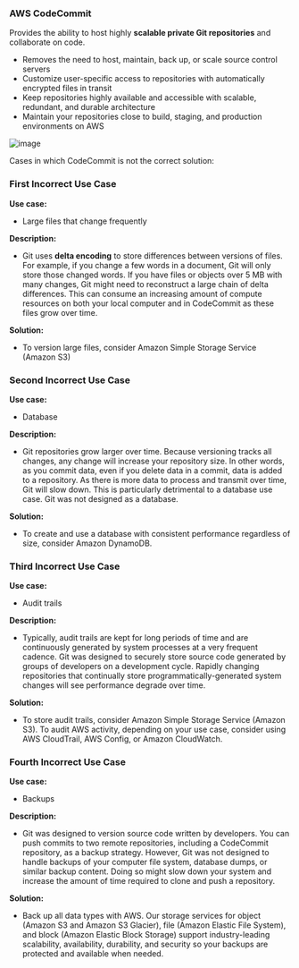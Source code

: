 ### AWS CodeCommit

Provides the ability to host highly **scalable private Git repositories** and collaborate on code.  

* Removes the need to host, maintain, back up, or scale source control servers
* Customize user-specific access to repositories with automatically encrypted files in transit
* Keep repositories highly available and accessible with scalable, redundant, and durable architecture
* Maintain your repositories close to build, staging, and production environments on AWS

![image](https://user-images.githubusercontent.com/114364831/211430777-b10f4cc8-a8de-4f7d-bde5-41b20254ef89.png)

Cases in which CodeCommit is not the correct solution:

### First Incorrect Use Case

**Use case:**

* Large files that change frequently

**Description:**

* Git uses **delta encoding** to store differences between versions of files. For example, if you change a few words in a document, Git will only store those changed words. If you have files or objects over 5 MB with many changes, Git might need to reconstruct a large chain of delta differences. This can consume an increasing amount of compute resources on both your local computer and in CodeCommit as these files grow over time.

**Solution:**

* To version large files, consider Amazon Simple Storage Service (Amazon S3)

### Second Incorrect Use Case

**Use case:**

* Database

**Description:**

* Git repositories grow larger over time. Because versioning tracks all changes, any change will increase your repository size. In other words, as you commit data, even if you delete data in a commit, data is added to a repository. As there is more data to process and transmit over time, Git will slow down. This is particularly detrimental to a database use case. Git was not designed as a database.

**Solution:**

* To create and use a database with consistent performance regardless of size, consider Amazon DynamoDB.

### Third Incorrect Use Case

**Use case:**

* Audit trails

**Description:**

* Typically, audit trails are kept for long periods of time and are continuously generated by system processes at a very frequent cadence. Git was designed to securely store source code generated by groups of developers on a development cycle. Rapidly changing repositories that continually store programmatically-generated system changes will see performance degrade over time.

**Solution:**

* To store audit trails, consider Amazon Simple Storage Service (Amazon S3). To audit AWS activity, depending on your use case, consider using AWS CloudTrail, AWS Config, or Amazon CloudWatch.

### Fourth Incorrect Use Case

**Use case:**

* Backups

**Description:**

* Git was designed to version source code written by developers. You can push commits to two remote repositories, including a CodeCommit repository, as a backup strategy. However, Git was not designed to handle backups of your computer file system, database dumps, or similar backup content. Doing so might slow down your system and increase the amount of time required to clone and push a repository.

**Solution:**

* Back up all data types with AWS. Our storage services for object (Amazon S3 and Amazon S3 Glacier), file (Amazon Elastic File System), and block (Amazon Elastic Block Storage) support industry-leading scalability, availability, durability, and security so your backups are protected and available when needed.
